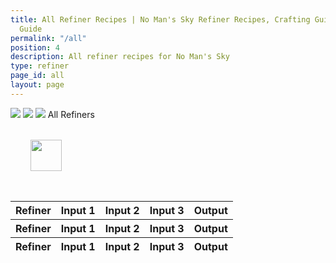 ```yaml
---
title: All Refiner Recipes | No Man's Sky Refiner Recipes, Crafting Guide and Cooking
  Guide
permalink: "/all"
position: 4
description: All refiner recipes for No Man's Sky
type: refiner
page_id: all
layout: page
---
```


<div class="card mb-3" id="slotWrapper">
    <div class="card-header">
        <img src="uploads/portable.png" />
        <img src="uploads/medium.png" />
        <img src="uploads/large.png" />
        <span>All Refiners</span>
    </div>
    <div class="card-body">
        <div class="table-responsive">
            <div id="loading" class="text-center" style="padding: 2rem">
                <img src="uploads/loading.gif" width="50"/>
            </div>
            <table class="table table-bordered loading" id="dataTable" width="100%" cellspacing="0">
                <thead>
                    <tr class='tr-title'>
                        <th>Refiner</th>
                        <th>Input 1</th>
                        <th>Input 2</th>
                        <th>Input 3</th>
                        <th>Output</th>
                    </tr>
                    <tr class="text-center">
                        <th><div>Refiner</div></th>
                        <th><div>Input 1</div></th>
                        <th><div>Input 2</div></th>
                        <th><div>Input 3</div></th>
                        <th><div>Output</div></th>
                    </tr>
                </thead>             
                <tfoot>
                    <tr class='tr-title'>
                        <th>Refiner</th>
                        <th>Input 1</th>
                        <th>Input 2</th>
                        <th>Input 3</th>
                        <th>Output</th>
                    </tr>
                </tfoot>
                <tbody id="all"></tbody>
            </table>
        </div>
    </div>
</div>

<script type="text/javascript">
    var publicSpreadsheetUrl = "https://docs.google.com/spreadsheets/d/1rgIYbl3zCD3qGTE-5ZCCmHiol7-9QzIIujkAfmgKoSo/edit?usp=sharing";

    // function init() {
    //     Tabletop.init({
    //         key: publicSpreadsheetUrl,
    //         callback: showInfo,
    //         simpleSheet: false
    //     });
    // }

    function init() {
          Papa.parse('https://docs.google.com/spreadsheets/d/e/2PACX-1vROLg0CZP-mEtST-Lw8CBsWjw2Amm68XMFEL1xoix02LgopFq8SpjaOfv7lgxEn0MSJl9QlMGPoSKDu/pub?output=csv', {
          download: true,
          header: true,
          complete: showInfo
        })
      }

    function showInfo(data, tabletop) {
        console.log(data)
        var itemsProcessed = 0;
        data.data.forEach(function(item, index) {
            if (!isEmpty(item.ing_3)) {
                $("#all").append(
                    '<tr>  <td onclick="getText(\'Large\')" >Large </td> <td onclick="getText(\''+item.ing_1+'\')" bgcolor="' +
                    getColor(item.ing_1) +
                    '"><img src="uploads/' +
                    item.ing_1.replace(/ /g, "-").toLowerCase() +
                    '.png" /><span>' +
                    item.ing_1 +
                    " x" +
                    item.ing_1_num +
                    '</span></td> <td onclick="getText(\''+item.ing_2+'\')" bgcolor="' +
                    getColor(item.ing_2) +
                    '"><img src="uploads/' +
                    item.ing_2.replace(/ /g, "-").toLowerCase() +
                    '.png" /><span>' +
                    item.ing_2 +
                    " x" +
                    item.ing_2_num +
                    '</span></td> <td onclick="getText(\''+item.ing_3+'\')" bgcolor="' +
                    getColor(item.ing_3) +
                    '"><img src="uploads/' +
                    item.ing_3.replace(/ /g, "-").toLowerCase() +
                    '.png" /><span>' +
                    item.ing_3 +
                    " x" +
                    item.ing_3_num +
                    '</span></td> <td onclick="getText(\''+item.result+'\')" bgcolor="' +
                    getColor(item.result) +
                    '"><img src="uploads/' +
                    item.result.replace(/ /g, "-").toLowerCase() +
                    '.png" /><span>' +
                    item.result +
                    " x" +
                    item.result_num +
                    "</span></td>"
                );
            } else if (!isEmpty(item.ing_2)) {
                $("#all").append(
                    '<tr>  <td onclick="getText(\'Medium\')">Medium</td> <td onclick="getText(\''+item.ing_1+'\')" bgcolor="' +
                    getColor(item.ing_1) +
                    '"><img src="uploads/' +
                    item.ing_1.replace(/ /g, "-").toLowerCase() +
                    '.png" /><span>' +
                    item.ing_1 +
                    " x" +
                    item.ing_1_num +
                    '</span></td> <td onclick="getText(\''+item.ing_2+'\')" bgcolor="' +
                    getColor(item.ing_2) +
                    '"><img src="uploads/' +
                    item.ing_2.replace(/ /g, "-").toLowerCase() +
                    '.png" /><span>' +
                    item.ing_2 +
                    " x" +
                    item.ing_2_num +
                    '</span></td> <td></td> <td onclick="getText(\''+item.result+'\')" bgcolor="' +
                    getColor(item.result) +
                    '"><img src="uploads/' +
                    item.result.replace(/ /g, "-").toLowerCase() +
                    '.png" /><span>' +
                    item.result +
                    " x" +
                    item.result_num +
                    "</span></td>"
                );
            } else {
                $("#all").append(
                    '<tr>  <td onclick="getText(\'Portable\')">Portable </td> <td onclick="getText(\''+item.ing_1+'\')" bgcolor="' +
                    getColor(item.ing_1) +
                    '"><img src="uploads/' +
                    item.ing_1.replace(/ /g, "-").toLowerCase() +
                    '.png" /><span>' +
                    item.ing_1 +
                    " x" +
                    item.ing_1_num +
                    '</span></td> <td></td> <td></td> <td onclick="getText(\''+item.result+'\')" bgcolor="' +
                    getColor(item.result) +
                    '"><img src="uploads/' +
                    item.result.replace(/ /g, "-").toLowerCase() +
                    '.png" /><span>' +
                    item.result +
                    " x" +
                    item.result_num +
                    "</span></td>"
                );
            }

            itemsProcessed++;
            if (itemsProcessed === data.length) {
                callback();
            }
        });
    }

    function isEmpty(obj) {
        for (var key in obj) {
            if (obj.hasOwnProperty(key)) return false;
        }
        return true;
    }

    window.addEventListener("DOMContentLoaded", init);

    function callback() {
        $("#dataTable").DataTable({
            order: [
                [4, "asc"]
            ],
            lengthMenu: [[10, 25, 50, -1], [10, 25, 50, "All"]],
            language: {
                searchPlaceholder: "Search",
                search: '<a class="clearSearch" onclick="clearSearch()"><i class="fa fa-times" aria-hidden="true"></i></a>'
            }
        });

        $('#dataTable thead th').each( function () {
            var title = $(this).text();
            $(this).find('div').html( '<input type="text" class="form-control form-control-sm cell-search" placeholder="Search '+title+'" />' );
        } );
    
        var table = $('#dataTable').DataTable();
    
        // Apply the search
        table.columns().every( function () {
            var that = this;
            $( 'input', this.header() ).on( 'keyup change clear', function () {
                console.log('s')
                if ( that.search() !== this.value ) {
                    that
                        .search( this.value )
                        .draw();
                }
            } );
        } );
    
        $("#loading").remove();
        $(".loading").removeClass('loading');
    }
</script>
<script src="./js/papaparse.js"></script>